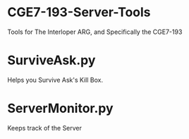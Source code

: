 # CGE7-193-Server-Tools
Tools for The Interloper ARG, and Specifically the CGE7-193

# SurviveAsk.py
Helps you Survive Ask's Kill Box.
# ServerMonitor.py
Keeps track of the Server
